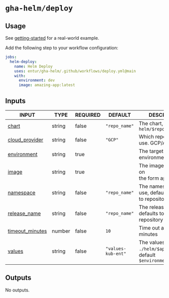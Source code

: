 # `gha-helm/deploy`

## Usage

See [getting-started](https://github.com/entur/getting-started/blob/main/.github/workflows/cd.yml) for a real-world example.

Add the following step to your workflow configuration:

```yml
jobs:
  helm-deploy:
    name: Helm Deploy
    uses: entur/gha-helm/.github/workflows/deploy.yml@main
    with:
      environment: dev
      image: amazing-app:latest
```

## Inputs

<!-- AUTO-DOC-INPUT:START - Do not remove or modify this section -->

|                                     INPUT                                     |  TYPE  | REQUIRED |      DEFAULT       |                               DESCRIPTION                               |
|-------------------------------------------------------------------------------|--------|----------|--------------------|-------------------------------------------------------------------------|
|                <a name="input_chart"></a>[chart](#input_chart)                | string |  false   |   `"repo_name"`    |             The chart, defaults to `helm/$repository_name`              |
|  <a name="input_cloud_provider"></a>[cloud_provider](#input_cloud_provider)   | string |  false   |      `"GCP"`       |                   Which repository to use. GCP/Azure                    |
|       <a name="input_environment"></a>[environment](#input_environment)       | string |   true   |                    |                         The target environment                          |
|                <a name="input_image"></a>[image](#input_image)                | string |   true   |                    |              The image to deploy, on <br>the form app:tag               |
|          <a name="input_namespace"></a>[namespace](#input_namespace)          | string |  false   |   `"repo_name"`    |         The namespace to use, defaults <br>to repository name           |
|     <a name="input_release_name"></a>[release_name](#input_release_name)      | string |  false   |   `"repo_name"`    |           The release name, defaults to <br>repository name             |
| <a name="input_timeout_minutes"></a>[timeout_minutes](#input_timeout_minutes) | number |  false   |        `10`        |                        Time out after x minutes                         |
|              <a name="input_values"></a>[values](#input_values)               | string |  false   | `"values-kub-ent"` | The values file in `./helm/$app/env/`, <br>default `$environment.yaml`  |

<!-- AUTO-DOC-INPUT:END -->

## Outputs

<!-- AUTO-DOC-OUTPUT:START - Do not remove or modify this section -->
No outputs.
<!-- AUTO-DOC-OUTPUT:END -->
